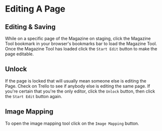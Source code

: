 # Editing A Page
<!-- [[TOC]] -->

## Editing & Saving

While on a specific page of the Magazine on staging, click the Magazine Tool bookmark in your browser's bookmarks bar to load the Magazine Tool. Once the Magazine Tool has loaded click the `Start Edit` button to make the page editable.

## Unlock

If the page is locked that will usually mean someone else is editing the Page. Check on Trello to see if anybody else is editing the same page. If you're certain that you're the only editor, click the `Unlock` button, then click the `Start Edit` button again.

## Image Mapping

To open the image mapping tool click on the `Image Mapping` button.
